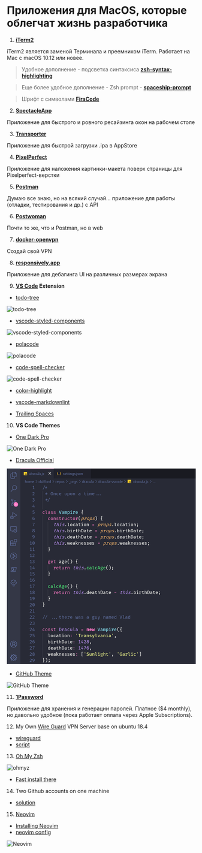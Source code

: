 # Приложения для MacOS, которые облегчат жизнь разработчика

1. **[iTerm2](https://www.iterm2.com/)**

iTerm2 является заменой Терминала и преемником iTerm. Работает на Mac с macOS 10.12 или новее.
> Удобное дополнение - подсветка синтаксиса **[zsh-syntax-highlighting](https://github.com/zsh-users/zsh-syntax-highlighting)**

> Еще более удобное дополнение - Zsh prompt - **[spaceship-prompt](https://github.com/denysdovhan/spaceship-prompt)**

> Шрифт с символами  **[FiraCode](https://github.com/tonsky/FiraCode)**

2. **[SpectacleApp](https://www.spectacleapp.com/)**

Приложение для быстрого и ровного ресайзинга окон на рабочем столе

3. **[Transporter](https://apps.apple.com/ru/app/transporter/id1450874784?mt=12)**

Приложение для быстрой загрузки .ipa в AppStore

4. **[PixelPerfect](http://pixelperfect-app.com/)**

Приложение для наложения картинки-макета поверх страницы для Pixelperfect-верстки

5. **[Postman](https://www.postman.com/)**

Думаю все знаю, но на всякий случай... приложение для работы (отладки, тестирования и др.) с API

6. **[Postwoman](https://postwoman.io/)**

Почти то же, что и Postman, но в web

7. **[docker-openvpn](https://github.com/kylemanna/docker-openvpn/)**

Создай свой VPN

8. **[responsively.app](https://responsively.app/)**

Приложение для дебагинга UI на различных размерах экрана

9. **[VS Code](https://code.visualstudio.com/) Extension**

- [todo-tree](https://marketplace.visualstudio.com/items?itemName=Gruntfuggly.todo-tree)

![todo-tree](https://raw.githubusercontent.com/Gruntfuggly/todo-tree/master/resources/screenshot.png)

- [vscode-styled-components](https://marketplace.visualstudio.com/items?itemName=styled-components.vscode-styled-components)

![vscode-styled-components](https://github.com/styled-components/vscode-styled-components/raw/HEAD/demo.gif)

- [polacode](https://marketplace.visualstudio.com/items?itemName=pnp.polacode)

![polacode](https://github.com/octref/polacode/raw/master/demo/usage.gif)

- [code-spell-checker](https://marketplace.visualstudio.com/items?itemName=streetsidesoftware.code-spell-checker)

![code-spell-checker](https://raw.githubusercontent.com/streetsidesoftware/vscode-spell-checker/master/packages/client/images/example.gif)

- [color-highlight](https://marketplace.visualstudio.com/items?itemName=naumovs.color-highlight)

- [vscode-markdownlint](https://marketplace.visualstudio.com/items?itemName=DavidAnson.vscode-markdownlint)

- [Trailing Spaces](https://marketplace.visualstudio.com/items?itemName=shardulm94.trailing-spaces)

10. **VS Code Themes**

- [One Dark Pro](https://marketplace.visualstudio.com/items?itemName=zhuangtongfa.Material-theme)

![One Dark Pro](https://cdn.jsdelivr.net/gh/binaryify/onedark-pro/screenshots/normal.png)

- [Dracula Official](https://marketplace.visualstudio.com/items?itemName=dracula-theme.theme-dracula)

![Dracula Official](https://raw.githubusercontent.com/dracula/visual-studio-code/master/screenshot.png)

- [GitHub Theme](https://marketplace.visualstudio.com/items?itemName=GitHub.github-vscode-theme)

![GitHub Theme](https://user-images.githubusercontent.com/378023/132220037-3cd3e777-55a6-445f-9a2e-da6020ebd78d.png)

11. **[1Password](https://1password.com/ru/)**

Приложение для хранения и генерации паролей.
Платное ($4 monthly), но давольно удобное (пока работает оплата через Apple Subscriptions).

12. My Own [Wire Guard](https://www.wireguard.com) VPN Server base on ubuntu 18.4

- [wireguard](https://www.wireguard.com)
- [script](https://gist.github.com/gthrm/fcf39fc0cc06f47047cd8e7640eff573)

13. [Oh My Zsh](https://ohmyz.sh)

![ohmyz](https://ohmyz.sh/img/themes/eastwood.jpg)

- [Fast install there](https://gist.github.com/dogrocker/1efb8fd9427779c827058f873b94df95)

14. Two Github accounts on one machine

- [solution](https://gist.github.com/oanhnn/80a89405ab9023894df7)

15. [Neovim](https://neovim.io)

- [Installing Neovim](https://github.com/neovim/neovim/wiki/Installing-Neovim)
- [neovim config](https://gist.github.com/gthrm/1768241930408671f4bc7db99d800656)

![Neovim](https://pbs.twimg.com/media/FGXYONqX0AUxA0e?format=jpg&name=large)